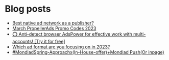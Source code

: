 # Blog posts
<!-- BLOG-POST-LIST:START -->
- [Best native ad network as a publisher?](https://afflift.com/f/threads/best-native-ad-network-as-a-publisher.10533/)
- [March PropellerAds Promo Codes 2023](https://afflift.com/f/threads/march-propellerads-promo-codes-2023.10510/)
- [⭕ Anti-detect browser AdsPower for effective work with multi-accounts! [Try it for free]](https://afflift.com/f/threads/%E2%AD%95-anti-detect-browser-adspower-for-effective-work-with-multi-accounts-try-it-for-free.8805/)
- [Which ad format are you focusing on in 2023?](https://afflift.com/f/threads/which-ad-format-are-you-focusing-on-in-2023.10515/)
- [#MondiadSpring-Approachx&lpar;In-House-offer&rpar;+Mondiad Push&lpar;Or inpage&rpar;](https://afflift.com/f/threads/mondiadspring-approachx-in-house-offer-mondiad-push-or-inpage.10561/)
<!-- BLOG-POST-LIST:END -->
